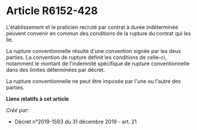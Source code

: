 # Article R6152-428

L'établissement et le praticien recruté par contrat à durée indéterminée peuvent convenir en commun des conditions de la
rupture du contrat qui les lie.

La rupture conventionnelle résulte d'une convention signée par les deux parties. La convention de rupture définit les
conditions de celle-ci, notamment le montant de l'indemnité spécifique de rupture conventionnelle dans des limites
déterminées par décret.

La rupture conventionnelle ne peut être imposée par l'une ou l'autre des parties.

**Liens relatifs à cet article**

_Créé par_:

  - Décret n°2019-1593 du 31 décembre 2019 - art. 21
